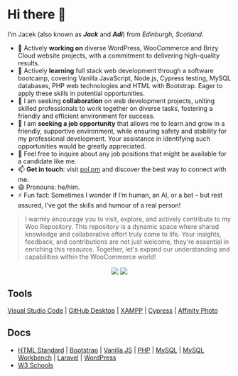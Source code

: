 # Hi there 👋

I'm Jacek (also known as ***Jack*** and ***Adi***) from *Edinburgh, Scotland*.

- 🔭 Actively **working on** diverse WordPress, WooCommerce and Brizy Cloud website projects, with a commitment to delivering high-quality results.
- 🌱 Actively **learning** full stack web development through a software bootcamp, covering Vanilla JavaScript, Node.js, Cypress testing, MySQL databases, PHP web technologies and HTML with Bootstrap. Eager to apply these skills in potential opportunities.
- 👯 I am seeking **collaboration** on web development projects, uniting skilled professionals to work together on diverse tasks, fostering a friendly and efficient environment for success.
- 🤔 I am **seeking a job opportunity** that allows me to learn and grow in a friendly, supportive environment, while ensuring safety and stability for my professional development. Your assistance in identifying such opportunities would be greatly appreciated.
- 💬 Feel free to inquire about any job positions that might be available for a candidate like me.
- 📫 **Get in touch**: visit [pol.pm](https://pol.pm) and discover the best way to connect with me.
- 😄 Pronouns: he/him.
- ⚡ Fun fact: Sometimes I wonder if I’m human, an AI, or a bot – but rest assured, I’ve got the skills and humour of a real person!

> I warmly encourage you to visit, explore, and actively contribute to my Woo Repository. This repository is a dynamic space where shared knowledge and collaborative effort truly come to life. Your insights, feedback, and contributions are not just welcome, they're essential in enriching this resource. Together, let's expand our understanding and capabilities within the WooCommerce world!

<!-- Most used langauges -->
<div align="center">
  <a href="https://github.com/pol-pm/github-readme-stats"><img align="center" src="https://github-readme-stats.vercel.app/api/pin/?username=pol-pm&layout=compact&repo=woo&theme=transparent&hide_border=true" /></a>
  <a href="https://github.com/pol-pm/github-readme-stats"><img align="center" src="https://github-readme-stats.vercel.app/api/top-langs/?username=pol-pm&layout=compact&theme=transparent&hide_border=true" /></a>
</div>

<!-- ## Featured repositories
<a href="https://github.com/pol-pm/woo">
  <img align="center" src="https://github-readme-stats.vercel.app/api/pin/?username=pol-pm&repo=woo&theme=transparent&hide_border=true" />
</a>
-->

<!-- ### Latest YouTube videos
<table>
<tr><td><a href="https://www.youtube.com/watch?v="><img width="140px" src="https://i.ytimg.com/vi/z6-5RklxhVY/mqdefault.jpg"></a></td>
<td><a href="https://www.youtube.com/watch?v=">Developer Decisions 🤔 #javascript #devlife</a> (Jan 27, 2024)<br/></td></tr>
<tr><td><a href="https://www.youtube.com/watch?v="><img width="140px" src="https://i.ytimg.com/vi/53ODzQoSZOg/mqdefault.jpg"></a></td>
<td><a href="https://www.youtube.com/watch?v=">Networking is HARD!</a> (Jan 26, 2024)<br/></td></tr>
<tr><td><a href="https://www.youtube.com/watch?v="><img width="140px" src="https://i.ytimg.com/vi/XTrDk9GJxsw/mqdefault.jpg"></a></td>
<td><a href="https://www.youtube.com/watch?v=">Open Source welcomes ALL help!</a> (Jan 25, 2024)<br/></td></tr>
<tr><td><a href="https://www.youtube.com/watch?v="><img width="140px" src="https://i.ytimg.com/vi/vksraDNPmSU/mqdefault.jpg"></a></td>
<td><a href="https://www.youtube.com/watch?v=">STOP watching tutorials!</a> (Jan 24, 2024)<br/></td></tr>
</table>
-->

## Tools
[Visual Studio Code](https://code.visualstudio.com/) | [GitHub Desktop](https://desktop.github.com/) | [XAMPP](https://www.apachefriends.org/index.html) | [Cypress](https://cypress.io/) | [Affinity Photo](https://affinity.serif.com/en-gb/photo/)

## Docs
* [HTML Standard](https://html.spec.whatwg.org/) | [Bootstrap](https://getbootstrap.com/docs/versions/) | [Vanilla JS](https://vanilla.js.org/) | [PHP](https://www.php.net/docs.php) | [MySQL](https://dev.mysql.com/doc/refman/8.0/en/) | [MySQL Workbench](https://dev.mysql.com/doc/workbench/en/) | [Laravel](https://laravel.com/docs/) | [WordPress](https://wordpress.org/documentation/)
* [W3 Schools](https://www.w3schools.com/)

<!--
**pol-pm/pol-pm** is a ✨ _special_ ✨ repository because its `README.md` (this file) appears on your GitHub profile.

Here are some ideas to get you started:

- 🔭 I’m currently working on ...
- 🌱 I’m currently learning ...
- 👯 I’m looking to collaborate on ...
- 🤔 I’m looking for help with ...
- 💬 Ask me about ...
- 📫 How to reach me: ...
- 😄 Pronouns: ...
- ⚡ Fun fact: ...
-->
